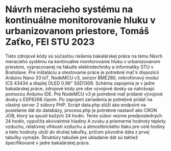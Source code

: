 # Návrh meracieho systému na kontinuálne monitorovanie hluku v urbanizovanom priestore, Tomáš Zaťko, FEI STU 2023

Tieto zdrojové kódy sú súčasťou riešenia bakalárskej práce na tému Návrh meracieho systému na kontinuálne monitorovanie hluku v urbanizovanom priestore, vypracovanej na fakulte elektrotechniky a informatiky STU v Bratislave.
Pre inštaláciu a otestovanie práce je potrebné mať k dispozícii Arduino Nano 33 IoT, NodeMCU v3, senzor BME280, mikrofónový modul ICS 43434 a displej OLED 0.96" SSD1306. Schéma zapojenia je v jadre bakalárskej práce, zdrojové kódy pre obe vývojové dosky sa nahrávajú pomocou Arduino IDE. Pre NodeMCU v3 je potrebné mať pridané vývojové dosky s ESP8266 čipom. Po zapojení zariadenia je potrebné pridať na vlastný server 2 súbory PHP. Script data.php slúži ako endpoint na posielanie dát do databázy, process.php je potrebné nastaviť ako CRON JOB, ktorý sa spustí kažých 24 hodín. Tento súbor vezme predposledných 24 hodín, vypočíta ekvivalntné hladiny A zvuku a priemerné hodnoty teploty vzduchu, relatívnej vlhkosti vzduchu a atmosférického tlaku pre celé hodiny a tieto hodnoty uloží do druhej tabuľky, pričom pôvodné dáta z prvej tabuľky vymaže. Štruktúry tabuliek pre ukladanie dát sú taktiež špecifikované v jadre bakalárskej práce.
